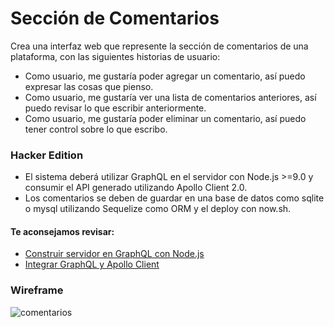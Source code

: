 # Sección de Comentarios

Crea una interfaz web que represente la sección de comentarios de una plataforma, con las siguientes historias de usuario:

* Como usuario, me gustaría poder agregar un comentario, así puedo expresar las cosas que pienso.
* Como usuario, me gustaría ver una lista de comentarios anteriores, así puedo revisar lo que escribir anteriormente.
* Como usuario, me gustaría poder eliminar un comentario, así puedo tener control sobre lo que escribo.


### Hacker Edition

* El sistema deberá utilizar GraphQL en el servidor con Node.js >=9.0 y consumir el API generado utilizando Apollo Client 2.0. 
* Los comentarios se deben de guardar en una base de datos como sqlite o mysql utilizando Sequelize como ORM y el deploy con now.sh.

#### Te aconsejamos revisar: 

* [Construir servidor en GraphQL con Node.js](https://www.youtube.com/watch?v=DNPVqK_woRQ)
* [Integrar GraphQL y Apollo Client](https://spin.atomicobject.com/2017/03/29/graphql-apollo-introduction/)


### Wireframe

![comentarios](https://user-images.githubusercontent.com/38758643/75285672-d166ca00-57f5-11ea-836a-77e06571c82a.jpg)


